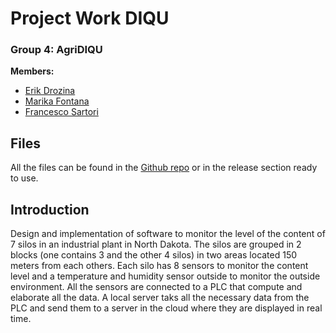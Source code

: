 # Project Work DIQU
### Group 4: AgriDIQU

**Members:**
* [Erik Drozina](https://github.com/erikdrozina)
* [Marika Fontana](https://github.com/MarikaFontana36)
* [Francesco Sartori](https://github.com/Francesco2501)

## Files
All the files can be found in the [Github repo](https://github.com/erikdrozina/ITS-Kennedy-Projects/tree/master/ProjectWork) or in the release section ready to use.

## Introduction
Design and implementation of software to monitor the level of the content of 7 silos in an industrial plant in North Dakota.
The silos are grouped in 2 blocks (one contains 3 and the other 4 silos) in two areas located 150 meters from each others.
Each silo has 8 sensors to monitor the content level and a temperature and humidity sensor outside to monitor the outside environment.
All the sensors are connected to a PLC that compute and elaborate all the data.
A local server taks all the necessary data from the PLC and send them to a server in the cloud where they are displayed in real time.
